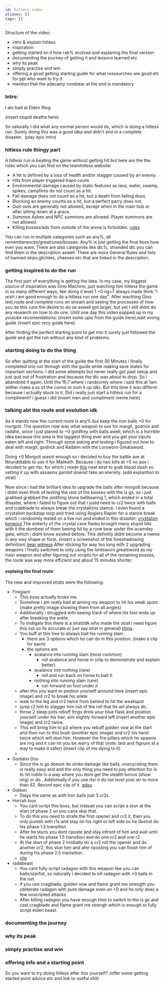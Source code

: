 ```yaml
---
id: hitless video
aliases: []
tags: []
---
```


Structure of the video:
- intro & explain hitless
- inspiration
- getting started on it how rak% evolved and explaning the final version
- documenting the journey of getting it and lessons learned etc
- why its peak
- simply practise and win
- offering a good getting starting guide for what ressourches are good etc for ppl who want to try it 
- mention that the adacamy runebear at the end is mandatory

### Intro:

I am bad at Elden Ring.

(insert stupid deaths here)

So naturally I did what any normal person would do, which is doing a hitless run. Surely doing this was a good idea and didn't end in a complete disaster. 
(play epic intro)
### hitless rule thingy part

A hitless run is beating the game without getting hit but here are the the rules which you can find on the teamhitless website:

- A hit is defined by a loss of health and/or stagger caused by an enemy.
- Hits from player triggered traps count.
- Environmental damage caused by static features as lava, water, swamp, spikes, campfires do not count as a hit.
- Fall damage does not count as a hit, but a death from falling does.
- Blocking an enemy counts as a hit, but a perfect parry does not.
- Quit-outs are generally not allowed, except when in the main hub or after sitting down at a grace.
- Summon Ashes and NPC summons are allowed. Player summons are not allowed.
- Killing bosses/ads from outside of the arena is forbidden.
[rules](https://www.teamhitless.com/games/fromsoftware-games/elden-ring/)

You can run in multiple categories such as any%, all rememberences/greatrunes/bosses. Any% is just getting the final boss how ever you want.
There are also categories like dlc%, stranded dlc you can find them in the description aswell.
There are more General Rules and lists of banned skips,glichtes, cheeses etc that are linked in the description.

### getting inspired to do the run

The first part of everything is getting the idea. In my case, my biggest source of inspiration was Gino Machino, just watching him hitless the game in so many different ways, like doing it level 1 +0 ng+7 always made think "i wish i am good enough to do a hitless run one day". After wacthing Gino test,route and complete runs on stream and seeing the processes of how you do this runs the desire to do oe aswell got larger, but yet I still didnt do any research on how to do one.
Until one day this video popped up in my youtube recomendations: (insert some upsi from the guide here),wait wrong guide (insert epic recy guide here).

After finding the perfect starting point to get into it surely just followed the guide and got the run without any kind of problems.

### starting doing to do the thing

So after quitting at the start of the guide the first 30 Minutes i finally completed one run through with the guide while making save states for important sections. I did some attempts but never really got past setup and just quit out of frustration and because the dlc was about to drop. So i abandoed it again. 
Until the 15.7 where i randoomly where i said this at 1am (either make a ss of the convo or sum it up idk). But this time it was differnt because i actually stuck to it. Did i really just start a hitless run for a compliment? i guess i did (insert men and compliment meme here)

### talking abt the route and evolution idk

As it stands now the current route is any% but keep the iron balls +0 for morgott. The question now was what weapon to use for margit, godrick and radahn, since i just planed to +0 goldfrey with balls awell, which is a horrible idea because this area is the laggiest thing ever and you get your inputs eaten left and right. Through some asking and testing i figured out how to deal with margit, godrick and Radahn with the Lorsworn Greatsword. 

Doing +0 Morgott wasnt enough so i decided to buy the battle axe at Rounddtable to use it for Maliketh.
Because i do two kills at +0 no aux i decided to get rtsr, for which i made [this](https://youtube.com/clip/UgkxiUe4_ZtuptiUHa_1Sag3l8Vj40BcxMRn) neat strat to grab blood slash so setting it up with assasins gambit doenst take an eternity. (add explantion to strat)

Now since i had the brilliant idea to upgrade the balls after morgott because i didnt even think of testing the rest of the bosses with the ls gs, so i just grabbed grabbed the smithing stone bellbearing 1, which ended in a total disaster, where i failed to figure out that i justd need to cr2 twice with balls and crabblade to always break the crystalions stance. I even found a crystalion backstap loop and tried using Rogiers Rapier for a stance break which i randoomly tested on a live run and ended in this disaster: [crystalion boneout](https://www.youtube.com/clip/Ugkxbub1ayZT22DFeFd0OrjHw9yC9T5V3qRx)
The entierty of the crystal cave fiasko brought many stupid hits with it the dumbest of them beeing hit by a rune bear under the acamdey gate, which i didnt know existed before. This definitly didnt become a meme in any way shape or form. (insert a screenshot of the foreshadowing definition) [bear witness](https://clips.twitch.tv/PuzzledArtsyTapir4Head-hkQCleieXHyt0rPH) 
After sticking for way too long with 2 upgrading weapons i finally switched to only using the lordsworn greatsword as my main weapon and after figuring out scripts for all of the remaining bosses, the route was way more efficient and about 15 minutes shorter.
#### explaing the final route
The new and improved strats were the following:
- Firegiant
  - This boss actually broke me.
  - Somehow i am really bad at aiming my weapon to hit his weak spots (make pretty image showing them from all angles)
  - Additionally i struggled with keeing track of where his foot ends up after breaking the ankle.
  - To midigate this there is a strat(idk who made the strat i need figure this out so its accurate or just say strat in general) [thing](https://discord.com/channels/493839512892342292/905828840578895922/1277589392956981369).
  - You buff at this tree to always bait his running slam. 
    - there are 3 options which he can do in this position. (make a clip for each)
    - the options are
      - avalance into running slam (most common)
        - roll avalance and horse in (clip to demonstrate and explain better)
      - avalance into nothing (rare)
        - roll and run back on horse to bait it
      - nothing into running slam (rare)
        - run forward on foot under it
  - after this you want to postion yourself arround here (insert epic image) and cr2 to break his ankle
  - walk to the leg and cr2 twice from behind to hit the weakspot 
  - jump r2 him to stagger him out of the roll that he wil always do.
  - throw 2 sleep pots rebuff fmgs drink your blue flask and position yourself under his hair, aim slightly forward left (insert another epic image) and cr2 twice. 
  - This will bring him to p2 where you rebuff golden vow at the start and then run to this bush (another epic image) and cr2 his hand twice which will stun him. However the fire pillars which he spawns are rng and it can hit you be warry of that (note: test and figoure at a way to make it safer) (insert clip of me dying to it)
  - 
- Godskin Dou
  - Since the ls gs doesnt do strike damage like balls, onecyceling them is really easy and and the only thing you need to pay attention for is to hit noble in a way where you dont get the stealth bonus (show img) or do <insert brian strat here>. Addiotnally if you use rtsr it do not level your str to more than 62. Record epic clip of it. [gdou](https://youtube.com/clip/Ugkx9Su8dPFsaIv8jzEl-uEwKOP-WOI5iB_w?si=e5g7MGQ9zpUv9rw5)
- Gideon
  - Stays the same as with Iron balls just 3 cr2s
- Horrah loux
  - You cant script this boss, but instead you can script a stun at the start of phase 2 so you cana skip that.
  - To do this you need to strafe the first opener and cr2 it, then you only punish with r1s and stay on his right or left side so he doenst do his phase 1.5 transition. 
  - After he stuns you dont riposte and stay infront of him and wait until he starts his phase 1.5 transition and do one cr2 and one r2.
  - At the start of phase 2 imidiatly do a cr2 roll the opener and do another cr2, this stun him and afer riposting you can finish him of during his phase 2.5 tranisition.
  - [clip](https://youtube.com/clip/UgkxDVfIZCjPDH2OFkIvacscc6lzUxhhNV5u?si=CtKR04bM7OPHN9UK)
- radabeast
  - You cant fully script radagon with this weapon like you can balls/starfist, so naturally i decided to kill radagon with +0 balls in the run.
  - if you use cragblade, golden vow and flame grant me strength you obliterate radagon with pure damage even on +0 and he only does a few unscripted attacks
  - After killing radagon you have enough time to switch to the ls gs and cast cragblade and flame grant me strengh which is enough to fully script elden beast.

### documenting the journey 

### why its peak

### simply practise and win

### offering info and a starting point

So you want to try doing hitless after this yourself? 
(offer some getting started point advice etc and link to useful shit)

